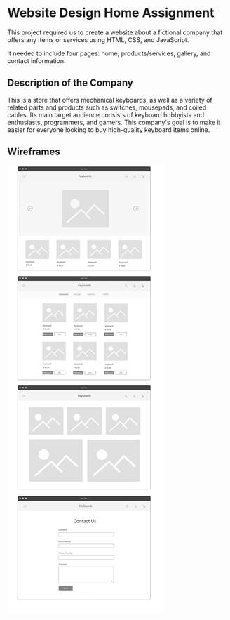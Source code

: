 # Website Design Home Assignment
This project required us to create a website about a fictional company that offers any items or services using HTML, CSS, and JavaScript.

It needed to include four pages: home, products/services, gallery, and contact information.

## Description of the Company
This is a store that offers mechanical keyboards, as well as a variety of related parts and products such as switches, mousepads, and coiled cables. Its main target audience consists of keyboard hobbyists and enthusiasts, programmers, and gamers. This company's goal is to make it easier for everyone looking to buy high-quality keyboard items online.

## Wireframes
![](images/wireframes.png)
